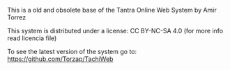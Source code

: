 This is a old and obsolete base of the Tantra Online Web System by Amir Torrez

This system is distributed under a license: CC BY-NC-SA 4.0 (for more info read licencia file)

To see the latest version of the system go to:
https://github.com/Torzap/TachiWeb
